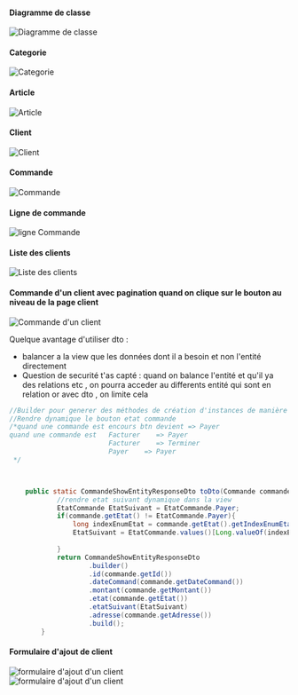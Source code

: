 #### Diagramme de classe
<img src="./images/diagramme.png" alt="Diagramme de classe"/>

#### Categorie
<img src="./images/categ.png" alt="Categorie"/>

#### Article
<img src="./images/article.png" alt="Article"/>

#### Client
<img src="./images/client.png" alt="Client"/>

#### Commande
<img src="./images/commande.png" alt="Commande"/>

#### Ligne de commande
<img src="./images/ligneCommande.png" alt="ligne Commande"/>

#### Liste des clients
<img src="./images/template-client.png" alt="Liste des clients"/>


#### Commande d'un client avec pagination quand on clique sur le bouton au niveau de la page client
<img src="./images/unCommande.png" alt="Commande d'un client"/>

Quelque avantage d'utiliser dto : 
- balancer a la view que les données dont il a besoin et non l'entité directement
- Question de securité t'as capté : quand on balance l'entité et qu'il ya des relations etc , on pourra acceder au differents entité qui sont en relation or avec dto , on limite cela

```java
//Builder pour generer des méthodes de création d'instances de manière fluide et concis
//Rendre dynamique le bouton etat commande
/*quand une commande est encours btn devient => Payer
quand une commande est   Facturer    => Payer
                         Facturer    => Terminer
                         Payer    => Payer
 */



    public static CommandeShowEntityResponseDto toDto(Commande commande){
            //rendre etat suivant dynamique dans la view
            EtatCommande EtatSuivant = EtatCommande.Payer;
            if(commande.getEtat() != EtatCommande.Payer){
                long indexEnumEtat = commande.getEtat().getIndexEnumEtat()+1;
                EtatSuivant = EtatCommande.values()[Long.valueOf(indexEnumEtat).intValue()];
    
            }
            return CommandeShowEntityResponseDto
                    .builder()
                    .id(commande.getId())
                    .dateCommand(commande.getDateCommand())
                    .montant(commande.getMontant())
                    .etat(commande.getEtat())
                    .etatSuivant(EtatSuivant)
                    .adresse(commande.getAdresse())
                    .build();
        }
```

#### Formulaire d'ajout de client
<img src="./images/form.png" alt="formulaire d'ajout d'un client"/>

<br/>
<img src="./images/formAdd.png" alt="formulaire d'ajout d'un client"/>